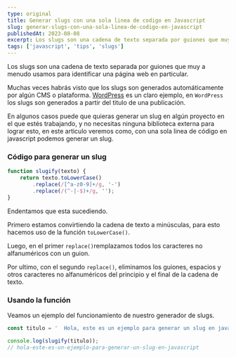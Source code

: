 ```yaml
---
type: original
title: Generar slugs con una sola linea de codigo en Javascript
slug: generar-slugs-con-una-sola-linea-de-codigo-en-javascript
publishedAt: 2023-08-08
excerpt: Los slugs son una cadena de texto separada por guiones que muy a menudo usamos para identificar una página web en particular.
tags: ['javascript', 'tips', 'slugs']
---
```

Los slugs son una cadena de texto separada por guiones que muy a menudo usamos para identificar una página web en particular.

Muchas veces habrás visto que los slugs son generados automáticamente por algún CMS o plataforma. <a href="https://wordpress.org/" target="_blank">WordPress</a> es un claro ejemplo, en `WordPress` los slugs son generados a partir del titulo de una publicación.

En algunos casos puede que quieras generar un slug en algún proyecto en el que estés trabajando, y no necesitas ninguna biblioteca externa para lograr esto, en este articulo veremos como, con una sola linea de código en javascript podemos generar un slug.

### Código para generar un slug

```js
function slugify(texto) {
    return texto.toLowerCase()
        .replace(/[^a-z0-9]+/g, '-')
        .replace(/(^-|-$)+/g, '');
}
```
Endentamos que esta sucediendo.

Primero estamos convirtiendo la cadena de texto a minúsculas, para esto hacemos uso de la función `toLowerCase()`.

Luego, en el primer `replace()`remplazamos todos los caracteres no alfanuméricos con un guion.

Por ultimo, con el segundo `replace()`, eliminamos los guiones, espacios y otros caracteres no alfanuméricos del principio y el final de la cadena de texto.

### Usando la función

Veamos un ejemplo del funcionamiento de nuestro generador de slugs.

```js
const titulo = '  Hola, este es un ejemplo para generar un slug en javascript!'

console.log(slugify(titulo));
// hola-este-es-un-ejemplo-para-generar-un-slug-en-javascript
```